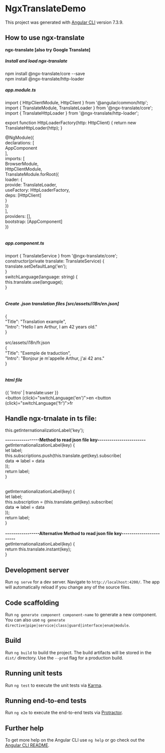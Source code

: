 # NgxTranslateDemo

This project was generated with [Angular CLI](https://github.com/angular/angular-cli) version 7.3.9.

## How to use ngx-translate

<strong>ngx-translate  [also try Google Translate]</strong></br>

##### Install and load ngx-translate</br>
npm install @ngx-translate/core --save </br>
npm install @ngx-translate/http-loader</br>

#####  app.module.ts </br>
import { HttpClientModule, HttpClient } from '@angular/common/http'; </br>
import { TranslateModule, TranslateLoader } from '@ngx-translate/core'; </br>
import { TranslateHttpLoader } from '@ngx-translate/http-loader'; </br>
  
export function HttpLoaderFactory(http: HttpClient) { 
  return new TranslateHttpLoader(http); 
}
</br>


@NgModule({  
  declarations: [  
    AppComponent  
  ],  
  imports: [  
    BrowserModule,  
    HttpClientModule,  
    TranslateModule.forRoot({  
      loader: {  
        provide: TranslateLoader,  
        useFactory: HttpLoaderFactory,  
        deps: [HttpClient]  
      }  
    })  
  ],  
  providers: [],  
  bootstrap: [AppComponent]  
})  
</br>
#####  app.component.ts </br>
import { TranslateService } from '@ngx-translate/core'; </br>
constructor(private translate: TranslateService) { </br>
    translate.setDefaultLang('en'); </br>
  }  </br>
 switchLanguage(language: string) { </br>
    this.translate.use(language); </br>
  } </br>
 </br>
 
##### Create .json translation files [src/assets/i18n/en.json]  </br>
{  
    "Title": "Translation example",  
    "Intro": "Hello I am Arthur, I am 42 years old."  
}  
</br>
src/assets/i18n/fr.json  
{  
    "Title": "Exemple de traduction",  
    "Intro": "Bonjour je m'appelle Arthur, j'ai 42 ans."  
}  
</br>

#####  <strong>html file</strong>

{{ 'Intro' | translate:user }} </br> 
<button (click)="switchLanguage('en')">en</button>
<button (click)="switchLanguage('fr')">fr</button>  


## Handle ngx-trnalate in ts file:

this.getInternationalizationLabel('key');<br/>

<strong>-----------------Method to read json file key------------------------</strong><br/>
  getInternationalizationLabel(key) {  
    let label;  
    this.subscriptions.push(this.translate.get(key).subscribe(  
      data => label = data  
    ));  
    return label;  
  }  
  <br/>
  
  getInternationalizationLabel(key) {  
    let label;  
    this.subscription = (this.translate.get(key).subscribe(  
      data => label = data  
    ));  
    return label;  
  }  
  <br/>
<strong>-----------------Alternative Method to read json file key------------------------</strong><br/>
  getInternationalizationLabel(key) {  
    return this.translate.instant(key);  
 }<br/>  

## Development server

Run `ng serve` for a dev server. Navigate to `http://localhost:4200/`. The app will automatically reload if you change any of the source files.

## Code scaffolding

Run `ng generate component component-name` to generate a new component. You can also use `ng generate directive|pipe|service|class|guard|interface|enum|module`.

## Build

Run `ng build` to build the project. The build artifacts will be stored in the `dist/` directory. Use the `--prod` flag for a production build.

## Running unit tests

Run `ng test` to execute the unit tests via [Karma](https://karma-runner.github.io).

## Running end-to-end tests

Run `ng e2e` to execute the end-to-end tests via [Protractor](http://www.protractortest.org/).

## Further help

To get more help on the Angular CLI use `ng help` or go check out the [Angular CLI README](https://github.com/angular/angular-cli/blob/master/README.md).


